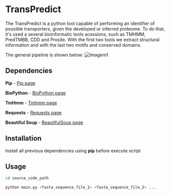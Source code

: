 # TransPredict

The TransPredict is a python tool capable of performing an identifier of possible transporters, given the developed or inferred proteome. To do that, it's used a several bioinformatic tools acessions, such as TMHMM, PredTMBB, CDD and Prosite. With the first two tools we extract structural information and with the last two motifs and conserved domains.

The general pipeline is shown below:
![Imagem1](https://user-images.githubusercontent.com/63756398/155417798-39602888-3154-4687-9ec4-cc4e5233a22a.png)

## Dependencies

**Pip** - [Pip page](https://pip.pypa.io/en/stable/)

**BioPython** - [BioPython page](https://biopython.org/)

**TmHmm** - [Tmhmm page](https://github.com/dansondergaard/tmhmm.py)

**Requests** - [Requests page](https://requests.readthedocs.io/en/master/)

**Beautiful Soup** - [BeautifulSoup page](https://www.crummy.com/software/BeautifulSoup/bs4)


## Installation

Install all previous dependencies using **pip** before execute script


## Usage

```bash
cd source_code_path
```

```bash
python main.py <fasta_sequence_file_1> <fasta_sequence_file_2> ...
```
